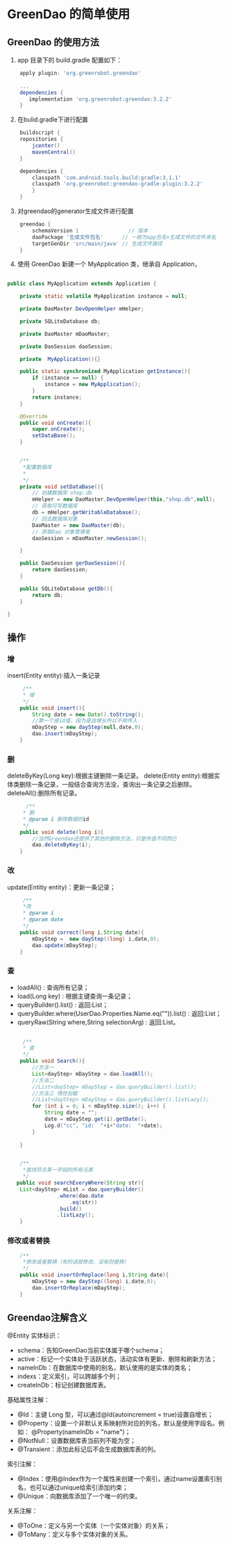 # GreenDao 的简单使用

## GreenDao 的使用方法
1. app 目录下的 build.gradle 配置如下：
````groovy
	apply plugin: 'org.greenrobot.greendao' 
	
	...
    dependencies {
	   implementation 'org.greenrobot:greendao:3.2.2' 
	}
````

2. 在bulid.gradle下进行配置
````groovy
	buildscript {
    repositories {
        jcenter()
        mavenCentral()
    }

    dependencies {
        classpath 'com.android.tools.build:gradle:3.1.1'
        classpath 'org.greenrobot:greendao-gradle-plugin:3.2.2'
    	}
	}
````

3. 对greendao的generator生成文件进行配置
````groovy
	greendao {
    	schemaVersion 1                // 版本
    	daoPackage '生成文件包名'      // 一般为app包名+生成文件的文件夹名
    	targetGenDir 'src/main/java' // 生成文件路径
	}
````

4. 使用 GreenDao
新建一个 MyApplication 类，继承自 Application，
````java
	
public class MyApplication extends Application {

	private static volatile MyApplication instance = null;

	private DaoMaster.DevOpenHelper mHelper;

	private SQLiteDatabase db;

	private DaoMaster mDaoMaster;

	private DaoSession daoSession;

	private  MyApplication(){}

	public static synchronized MyApplication getInstance(){
		if (instance == null) {
			instance = new MyApplication();
		}
		return instance;
	}

	@Override
	public void onCreate(){
		super.onCreate();
		setDataBase();
	}


	/**
	 *配置数据库
	 *
	 */
	private void setDataBase(){
		// 创建数据库 shop.db
		mHelper = new DaoMaster.DevOpenHelper(this,"shop.db",null);
		// 获取可写数据库
		db = mHelper.getWritableDatabase();
		// 回去数据库对象
		DaoMaster = new DaoMaster(db);
		// 获取Dao 对象管理者
		daoSession = mDaoMaster.newSession();

	}

	public DaoSession gerDaoSession(){
		return daoSession;
	}

	public SQLiteDatabase getDb(){
		return db;
	}

}

````

## 操作
### 增

insert(Entity entity):插入一条记录

````java
	 /**
     * 增
     */
    public void insert(){
        String date = new Date().toString();
        //第一个是id值，因为是自增长所以不用传入
        mDayStep = new dayStep(null,date,0);
        dao.insert(mDayStep);
    }

````

### 删

deleteByKey(Long key):根据主键删除一条记录。
delete(Entity entity):根据实体类删除一条记录，一般结合查询方法没，查询出一条记录之后删除。
deleteAll():删除所有记录。

````java
	  /**
     * 删
     * @param i 删除数据的id
     */
    public void delete(long i){
        //当然Greendao还提供了其他的删除方法，只是传值不同而已
        dao.deleteByKey(i);
    }

````
### 改

update(Entitiy entity)：更新一条记录；
````java
	 /**
     *改
     * @param i
     * @param date
     */
    public void correct(long i,String date){
        mDayStep =  new dayStep((long) i,date,0);
        dao.update(mDayStep);
    }

````

### 查

- loadAll() : 查询所有记录；
- load(Long key) : 根据主键查询一条记录；
- queryBuilder().list() : 返回:List；
- queryBuilder.where(UserDao.Properties.Name.eq("")).list() : 返回:List；
- queryRaw(String where,String selectionArg) : 返回:List。

````java
	
	 /**
     * 查
     */
    public void Search(){
        //方法一
        List<dayStep> mDayStep = dao.loadAll();
        //方法二
        //List<dayStep> mDayStep = dao.queryBuilder().list();
        //方法三 惰性加载
        //List<dayStep> mDayStep = dao.queryBuilder().listLazy();
        for (int i = 0; i < mDayStep.size(); i++) {
            String date = "";
            date = mDayStep.get(i).getDate();
            Log.d("cc", "id:  "+i+"date:  "+date);
        }
 
    }


 	/**
     *查找符合某一字段的所有元素
     */
   public void searchEveryWhere(String str){
	List<dayStep> mList = dao.queryBuilder()
                .where(dao.date
                	.eq(str))
                .build()
                .listLazy();
	}


````
### 修改或者替换
````java
	/**
     *修改或者替换（有的话就修改，没有则替换）
     */ 
    public void insertOrReplace(long i,String date){
      	mDayStep = new dayStep((long) i,date,0);
      	dao.insertOrReplace(mDayStep);
    }

````
## Greendao注解含义

@Entity 实体标识：

- schema：告知GreenDao当前实体属于哪个schema；
- active：标记一个实体处于活跃状态，活动实体有更新、删除和刷新方法；
- nameInDb：在数据库中使用的别名，默认使用的是实体的类名；
- indexs：定义索引，可以跨越多个列；
- createInDb：标记创建数据库表。

基础属性注解：

- @Id：主键 Long 型，可以通过@Id(autoincrement = true)设置自增长；
- @Property：设置一个非默认关系映射所对应的列名，默认是使用字段名。例如： @Property(nameInDb = "name")；
- @NotNull：设置数据库表当前列不能为空；
- @Transient：添加此标记后不会生成数据库表的列。

索引注解：

- @Index：使用@Index作为一个属性来创建一个索引，通过name设置索引别名，也可以通过unique给索引添加约束；
- @Unique：向数据库添加了一个唯一的约束。

关系注解：

- @ToOne：定义与另一个实体（一个实体对象）的关系；
- @ToMany：定义与多个实体对象的关系。


